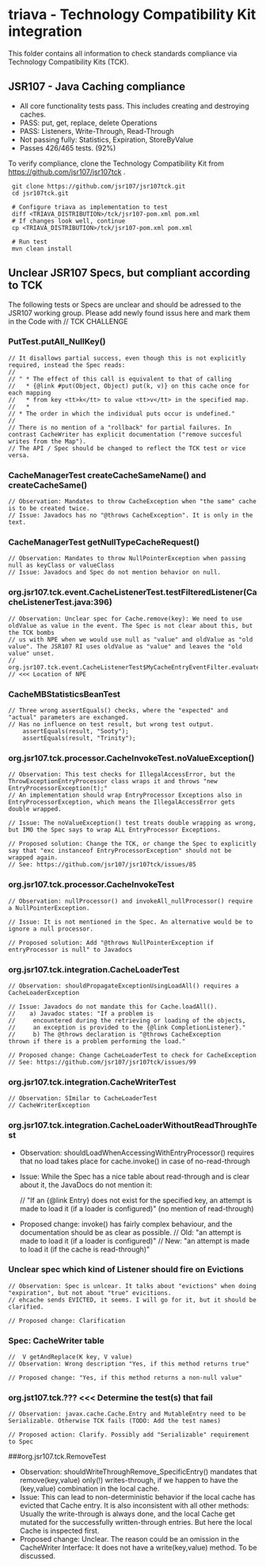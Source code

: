 # triava - Technology Compatibility Kit integration

This folder contains all information to check standards compliance via  
Technology Compatibility Kits (TCK). 

## JSR107 - Java Caching compliance
- All core functionality tests pass. This includes creating and destroying caches.
- PASS: put, get, replace, delete Operations
- PASS: Listeners, Write-Through, Read-Through
- Not passing fully: Statistics, Expiration, StoreByValue 
- Passes 426/465 tests. (92%)

To verify compliance, clone the Technology Compatibility Kit from https://github.com/jsr107/jsr107tck .
```
 git clone https://github.com/jsr107/jsr107tck.git
 cd jsr107tck.git
 
 # Configure triava as implementation to test
 diff <TRIAVA_DISTRIBUTION>/tck/jsr107-pom.xml pom.xml
 # If changes look well, continue
 cp <TRIAVA_DISTRIBUTION>/tck/jsr107-pom.xml pom.xml
 
 # Run test
 mvn clean install
```


## Unclear JSR107 Specs, but compliant according to TCK
The following tests or Specs are unclear and should be adressed to the JSR107 working group. Please add newly found issus here and mark them in the Code with
	// TCK CHALLENGE

### PutTest.putAll_NullKey()
	// It disallows partial success, even though this is not explicitly required, instead the Spec reads:
	//
	// " * The effect of this call is equivalent to that of calling
	//   * {@link #put(Object, Object) put(k, v)} on this cache once for each mapping
	//   * from key <tt>k</tt> to value <tt>v</tt> in the specified map.
	//   *
	// * The order in which the individual puts occur is undefined."
	//
	// There is no mention of a "rollback" for partial failures. In contrast CacheWriter has explicit documentation ("remove succesful writes from the Map").
	// The API / Spec should be changed to reflect the TCK test or vice versa.

### CacheManagerTest createCacheSameName() and createCacheSame()
	// Observation: Mandates to throw CacheException when "the same" cache is to be created twice.
	// Issue: Javadocs has no "@throws CacheException". It is only in the text. 
	
### CacheManagerTest getNullTypeCacheRequest()
	// Observation: Mandates to throw NullPointerException when passing null as keyClass or valueClass
	// Issue: Javadocs and Spec do not mention behavior on null.
	
### org.jsr107.tck.event.CacheListenerTest.testFilteredListener(CacheListenerTest.java:396)
	// Observation: Unclear spec for Cache.remove(key): We need to use oldValue as value in the event. The Spec is not clear about this, but the TCK bombs
	// us with NPE when we would use null as "value" and oldValue as "old value". The JSR107 RI uses oldValue as "value" and leaves the "old value" unset.
	// org.jsr107.tck.event.CacheListenerTest$MyCacheEntryEventFilter.evaluate(CacheListenerTest.java:344)  // <<< Location of NPE

	
### CacheMBStatisticsBeanTest
	// Three wrong assertEquals() checks, where the "expected" and "actual" parameters are exchanged.
	// Has no influence on test result, but wrong test output.
	    assertEquals(result, "Sooty");
	    assertEquals(result, "Trinity");

### org.jsr107.tck.processor.CacheInvokeTest.noValueException()
	// Observation: This test checks for IllegalAccessError, but the ThrowExceptionEntryProcessor class wraps it and throws "new EntryProcessorException(t);"
	// An implementation should wrap EntryProcessor Exceptions also in EntryProcessorException, which means the IllegalAccessError gets double wrapped.
	
	// Issue: The noValueException() test treats double wrapping as wrong, but IMO the Spec says to wrap ALL EntryProcessor Exceptions.
	
	// Proposed solution: Change the TCK, or change the Spec to explicitly say that "exc instanceof EntryProcessorException" should not be wrapped again.  
	// See: https://github.com/jsr107/jsr107tck/issues/85

### org.jsr107.tck.processor.CacheInvokeTest
	// Observation: nullProcessor() and invokeAll_nullProcessor() require a NullPointerException.

	// Issue: It is not mentioned in the Spec. An alternative would be to ignore a null processor. 

	// Proposed solution: Add "@throws NullPointerException if entryProcessor is null" to Javadocs

### org.jsr107.tck.integration.CacheLoaderTest
	// Observation: shouldPropagateExceptionUsingLoadAll() requires a CacheLoaderException
	
	// Issue: Javadocs do not mandate this for Cache.loadAll().
	//    a) Javadoc states: "If a problem is
	//     encountered during the retrieving or loading of the objects,
	//     an exception is provided to the {@link CompletionListener}."
	//     b) The @throws declaration is "@throws CacheException        thrown if there is a problem performing the load."
	
	// Proposed change: Change CacheLoaderTest to check for CacheException
	// See: https://github.com/jsr107/jsr107tck/issues/99	


### org.jsr107.tck.integration.CacheWriterTest
	// Observation: SImilar to CacheLoaderTest
	// CacheWriterException

### org.jsr107.tck.integration.CacheLoaderWithoutReadThroughTest
- Observation: shouldLoadWhenAccessingWithEntryProcessor() requires that no load takes place for cache.invoke() in case of no-read-through
- Issue: While the Spec has a nice table about read-through and is clear about it, the JavaDocs do not mention it:

	// "If an {@link Entry} does not exist for the specified key, an attempt is made to load it (if a loader is configured)" (no mention of read-through)
	
- Proposed change: invoke() has fairly complex behaviour, and the documentation should be as clear as possible. 
	// Old: "an attempt is made to load it (if a loader is configured)"
	// New: "an attempt is made to load it (if the cache is read-through)"
	
### Unclear spec which kind of Listener should fire on Evictions
	// Observation: Spec is unlcear. It talks about "evictions" when doing "expiration", but not about "true" evicitions.
	// ehcache sends EVICTED, it seems. I will go for it, but it should be clarified.
	
	// Proposed change: Clarification

### Spec: CacheWriter table
	//  V getAndReplace(K key, V value)
	// Observation: Wrong description "Yes, if this method returns true"

	// Proposed change: "Yes, if this method returns a non-null value"
	
### org.jst107.tck.??? <<< Determine the test(s) that fail
	// Observation: javax.cache.Cache.Entry and MutableEntry need to be Serializable. Otherwise TCK fails (TODO: Add the test names)
	
	// Proposed action: Clarify. Possibly add "Serializable" requirement to Spec
	
###org.jsr107.tck.RemoveTest
- Observation: shouldWriteThroughRemove_SpecificEntry() mandates that remove(key,value) only(!) writes-through, if we happen to have the
  (key,value) combination in the local cache.
- Issue: This can lead to non-deterministic behavior if the local cache has evicted
  that Cache entry. It is also inconsistent with all other methods: Usually the write-through is always done, and the local
  Cache get mutated for the successfully written-through entries. But here the local Cache is inspected first.
- Proposed change: Unclear. The reason could be an omission in the CacheWriter Interface: It does not have a write(key,value) method. To be discussed.
